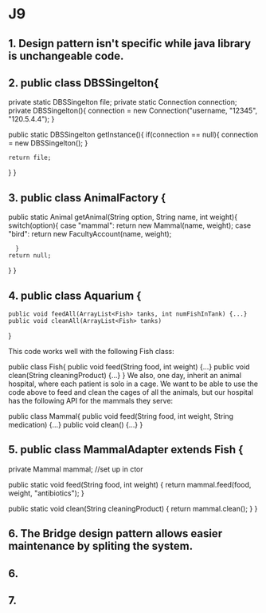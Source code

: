 # J9

## 1. Design pattern isn't specific while java library is unchangeable code.

## 2. public class DBSSingelton{
  private static DBSSingelton file;
  private static Connection connection;
  private DBSSingelton(){
    connection = new Connection("username, "12345", "120.5.4.4");
  }

  public static DBSSingelton getInstance(){
    if(connection == null){
      connection = new DBSSingelton();
    }

    return file;
    
  }
}

## 3. public class AnimalFactory {

  public static Animal getAnimal(String option, String name, int weight){
      switch(option){
          case "mammal":
              return new Mammal(name, weight);
          case "bird":
              return new FacultyAccount(name, weight);
        
      }
    return null;
  }
}

## 4. public class Aquarium {
	public void feedAll(ArrayList<Fish> tanks, int numFishInTank) {...}
	public void cleanAll(ArrayList<Fish> tanks)
}

This code works well with the following Fish class:

public class Fish{
	public void feed(String food, int weight) {...}
	public void clean(String cleaningProduct) {...}
}
We also, one day, inherit an animal hospital, where each patient is solo in a cage. We want to be able to use the code above to feed and clean the cages of all the animals, but our hospital has the following API for the mammals they serve:

public class Mammal{
	public void feed(String food, int weight, String medication) {...}
	public void clean() {...}
}

## 5. public class MammalAdapter extends Fish {
  private Mammal mammal; //set up in ctor 
 
  public static void feed(String food, int weight) {
    return mammal.feed(food, weight, "antibiotics");
  }

  public static void clean(String cleaningProduct) {
    return mammal.clean();
  }
}

## 6. The Bridge design pattern allows easier maintenance by spliting the system. 

## 6.

## 7. 
